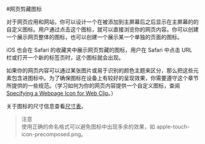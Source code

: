 #网页剪藏图标

对于网页应用和网站，你可以设计一个在被添加到主屏幕后之后显示在主屏幕的的自定义图标。用户通过点击这个图标，就可以直接浏览你的网页内容。你可以创建一个展示网页整体的图标，也可以创建一个展示某一个单独的页面的图标。

iOS 也会在 Safari 的收藏夹中展示网页剪藏的图标，用户在 Safari 中点击 URL 栏或打开一个新的标签页时，这个图标就会出现。

如果你的网页内容可以通过某张图片或易于识别的颜色主题来区分，那么把这些元素包含进图标中。为了确保图标在设备上有较好的呈现效果，你需要遵守这个章节所提供的一些规范。（学习如何为你的网页内容提供一个自定义图标，查阅 [Specifying a Webpage Icon for Web Clip](https://developer.apple.com/library/ios/documentation/AppleApplications/Reference/SafariWebContent/ConfiguringWebApplications/ConfiguringWebApplications.html#//apple_ref/doc/uid/TP40002051-CH3-SW4)。）

关于图标的尺寸信息查看[尺寸表](https://developer.apple.com/library/ios/documentation/UserExperience/Conceptual/MobileHIG/IconMatrix.html#//apple_ref/doc/uid/TP40006556-CH27-SW2)。

>注意  
使用正确的命名格式可以避免图标中出现多余的效果，如 apple-touch-icon-precomposed.png。
